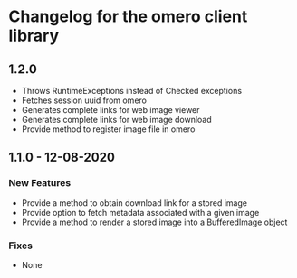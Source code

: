# Changelog for the omero client library

## 1.2.0
* Throws RuntimeExceptions instead of Checked exceptions
* Fetches session uuid from omero
* Generates complete links for web image viewer
* Generates complete links for web image download
* Provide method to register image file in omero

## 1.1.0 - 12-08-2020

### New Features
* Provide a method to obtain download link for a stored image
* Provide option to fetch metadata associated with a given image
* Provide a method to render a stored image into a BufferedImage object

### Fixes
* None
